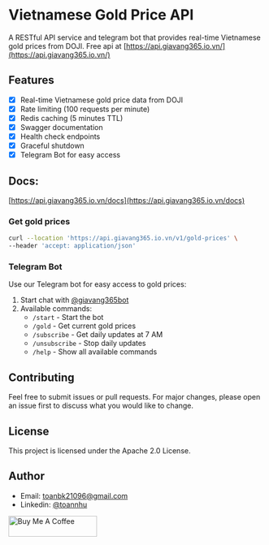 # Vietnamese Gold Price API

A RESTful API service and telegram bot that provides real-time Vietnamese gold prices from DOJI. Free api at [https://api.giavang365.io.vn/](https://api.giavang365.io.vn/)

## Features

- [x] Real-time Vietnamese gold price data from DOJI
- [x] Rate limiting (100 requests per minute)
- [x] Redis caching (5 minutes TTL)
- [x] Swagger documentation
- [x] Health check endpoints
- [x] Graceful shutdown
- [x] Telegram Bot for easy access

## Docs: 

[https://api.giavang365.io.vn/docs](https://api.giavang365.io.vn/docs)

### Get gold prices
```bash
curl --location 'https://api.giavang365.io.vn/v1/gold-prices' \
--header 'accept: application/json'
```

### Telegram Bot

Use our Telegram bot for easy access to gold prices:
1. Start chat with [@giavang365bot](https://t.me/giavang365bot)
2. Available commands:
   - `/start` - Start the bot
   - `/gold` - Get current gold prices
   - `/subscribe` - Get daily updates at 7 AM
   - `/unsubscribe` - Stop daily updates
   - `/help` - Show all available commands

## Contributing

Feel free to submit issues or pull requests. For major changes, please open an issue first to discuss what you would like to change.

## License

This project is licensed under the Apache 2.0 License.

## Author

- Email: [toanbk21096@gmail.com](mailto:toanbk21096@gmail.com)
- Linkedin: [@toannhu](https://www.linkedin.com/in/toannhu/)

<a href="https://buymeacoffee.com/toannhu" target="_blank"><img src="https://cdn.buymeacoffee.com/buttons/default-orange.png" alt="Buy Me A Coffee" height="41" width="174"></a>